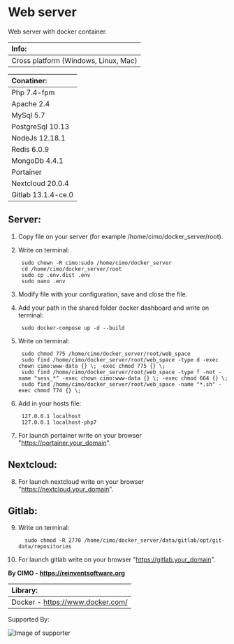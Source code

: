 Web server
==============

Web server with docker container.

| Info: |
|:---|
| Cross platform (Windows, Linux, Mac) |

| Conatiner: |
|:---|
| Php 7.4-fpm |
| Apache 2.4 |
| MySql 5.7 |
| PostgreSql 10.13 |
| NodeJs 12.18.1 |
| Redis 6.0.9 |
| MongoDb 4.4.1 |
| Portainer |
| Nextcloud 20.0.4 |
| Gitlab 13.1.4-ce.0 |

## Server:
1) Copy file on your server (for example /home/cimo/docker_server/root).

2) Write on terminal:

        sudo chown -R cimo:sudo /home/cimo/docker_server
        cd /home/cimo/docker_server/root
        sudo cp .env.dist .env
        sudo nano .env

3) Modify file with your configuration, save and close the file.

4) Add your path in the shared folder docker dashboard and write on terminal:

        sudo docker-compose up -d --build

5) Write on terminal:

        sudo chmod 775 /home/cimo/docker_server/root/web_space
        sudo find /home/cimo/docker_server/root/web_space -type d -exec chown cimo:www-data {} \; -exec chmod 775 {} \;
        sudo find /home/cimo/docker_server/root/web_space -type f -not -name "sess_*" -exec chown cimo:www-data {} \; -exec chmod 664 {} \;
        sudo find /home/cimo/docker_server/root/web_space -name "*.sh" -exec chmod 774 {} \;

6) Add in your hosts file:

        127.0.0.1 localhost
        127.0.0.1 localhost-php7

7) For launch portainer write on your browser "https://portainer.your_domain".

## Nextcloud:
8) For launch nextcloud write on your browser "https://nextcloud.your_domain".

## Gitlab:

9) Write on terminal:
   
         sudo chmod -R 2770 /home/cimo/docker_server/data/gitlab/opt/git-data/repositories

10) For launch gitlab write on your browser "https://gitlab.your_domain".

<b>By CIMO - https://reinventsoftware.org</b>

| Library: |
|:---|
| Docker - https://www.docker.com/ |

Supported By:

![Image of supporter](https://avatars0.githubusercontent.com/u/878437?s=200&v=4)
